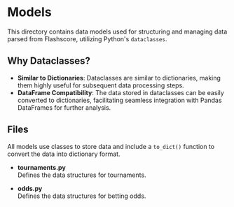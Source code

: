 # Models

This directory contains data models used for structuring and managing data parsed from Flashscore, utilizing Python's `dataclasses`.

## Why Dataclasses?
- **Similar to Dictionaries**: Dataclasses are similar to dictionaries, making them highly useful for subsequent data processing steps.
- **DataFrame Compatibility**: The data stored in dataclasses can be easily converted to dictionaries, facilitating seamless integration with Pandas DataFrames for further analysis.

## Files
All models use classes to store data and include a `to_dict()` function to convert the data into dictionary format.
- **tournaments.py**  
    Defines the data structures for tournaments.

- **odds.py**  
    Defines the data structures for betting odds.
